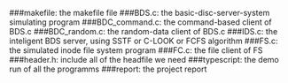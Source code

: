 ###makefile:
 	the makefile file
###BDS.c: 
	the basic-disc-server-system simulating program 
###BDC_command.c: 
	the command-based client of BDS.c
###BDC_random.c: 
	the random-data client of BDS.c
###IDS.c: 
	the inteligent BDS server, using SSTF or C-LOOK or FCFS algorithm
###FS.c: 
	the simulated inode file system program 
###FC.c:
	the file client of FS
###header.h:
	include all of the headfile we need
###typescript:
	the demo run of all the programms
###report:
	the project report
